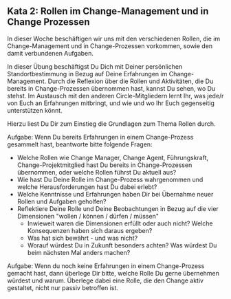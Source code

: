 ## Kata 2: Rollen im Change-Management und in Change Prozessen ##

In dieser Woche beschäftigen wir uns mit den verschiedenen Rollen, die im Change-Management und in Change-Prozessen vorkommen, sowie den damit verbundenen Aufgaben.

In dieser Übung beschäftigst Du Dich mit Deiner persönlichen Standortbestimmung in Bezug auf Deine Erfahrungen im Change-Management. Durch die Reflexion über die Rollen und Aktivitäten, die Du bereits in Change-Prozessen übernommen hast, kannst Du sehen, wo Du stehst. Im Austausch mit den anderen Circle-Mitgliedern lernt Ihr, was jede/r von Euch an Erfahrungen mitbringt, und wie und wo Ihr Euch gegenseitig unterstützen könnt.

Hierzu liest Du Dir zum Einstieg die Grundlagen zum Thema Rollen durch.

Aufgabe: Wenn Du bereits Erfahrungen in einem Change-Prozess gesammelt hast, beantworte bitte folgende Fragen:

- Welche Rollen wie Change Manager, Change Agent, Führungskraft, Change-Projektmitglied hast Du bereits in Change-Prozessen übernommen, oder welche Rollen führst Du aktuell aus?
- Wie hast Du Deine Rolle im Change-Prozess wahrgenommen und welche Herausforderungen hast Du dabei erlebt?
- Welche Kenntnisse und Erfahrungen haben Dir bei Übernahme neuer Rollen und Aufgaben geholfen? 
- Reflektiere Deine Rolle und Deine Beobachtungen in Bezug auf die vier Dimensionen "wollen / können / dürfen / müssen" 
  - Inwieweit waren die Dimensionen erfüllt oder auch nicht? Welche Konsequenzen haben sich daraus ergeben?
  - Was hat sich bewährt - und was nicht? 
  - Worauf würdest Du in Zukunft besonders achten? Was würdest Du beim nächsten Mal anders machen?

Aufgabe: Wenn du noch keine Erfahrungen in einem Change-Prozess gemacht hast, dann überlege Dir bitte, welche Rolle Du gerne übernehmen würdest und warum. Überlege dabei eine Rolle, die den Change aktiv gestaltet, nicht nur passiv betroffen ist. 

